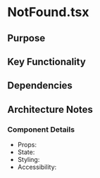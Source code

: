 # NotFound.tsx

## Purpose

## Key Functionality

## Dependencies

## Architecture Notes

### Component Details
- Props: 
- State: 
- Styling: 
- Accessibility: 
